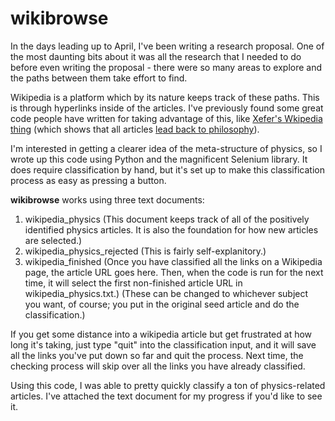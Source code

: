 # wikibrowse

In the days leading up to April, I've been writing a research proposal. One of the most daunting bits about it was all the research that I needed to do before even writing the proposal - there were so many areas to explore and the paths between them take effort to find.

Wikipedia is a platform which by its nature keeps track of these paths. This is through hyperlinks inside of the articles. I've previously found some great code people have written for taking advantage of this, like [Xefer's Wkipedia thing](https://xefer.com/WIKIPEDIA) (which shows that all articles [lead back to philosophy](https://en.wikipedia.org/wiki/Wikipedia:Getting_to_Philosophy)).

I'm interested in getting a clearer idea of the meta-structure of physics, so I wrote up this code using Python and the magnificent Selenium library. It does require classification by hand, but it's set up to make this classification process as easy as pressing a button.

**wikibrowse** works using three text documents:
1. wikipedia_physics
    (This document keeps track of all of the positively identified physics articles. It is also the foundation for how new articles are selected.)
2. wikipedia_physics_rejected
    (This is fairly self-explanitory.)
3. wikipedia_finished
    (Once you have classified all the links on a Wikipedia page, the article URL goes here. Then, when the code is run for the next time, it will select the first non-finished article URL in wikipedia_physics.txt.)
(These can be changed to whichever subject you want, of course; you put in the original seed article and do the classification.)

If you get some distance into a wikipedia article but get frustrated at how long it's taking, just type "quit" into the classification input, and it will save all the links you've put down so far and quit the process. Next time, the checking process will skip over all the links you have already classified.

Using this code, I was able to pretty quickly classify a ton of physics-related articles. I've attached the text document for my progress if you'd like to see it.
